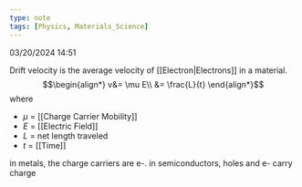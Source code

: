 ```yaml
---
type: note
tags: [Physics, Materials_Science]
---
```

03/20/2024 14:51

  

Drift velocity is the average velocity of [[Electron|Electrons]] in a material.
$$\begin{align*}
v&=  \mu E\\
&= \frac{L}{t}
\end{align*}$$
where
- $\mu$ = [[Charge Carrier Mobility]]
- $E$ = [[Electric Field]] 
- $L$ = net length traveled
- $t$ = [[Time]] 

in metals, the charge carriers are e-. in semiconductors, holes and e- carry charge